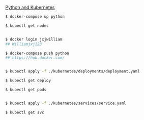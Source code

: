 [Python and Kubernetes](https://www.youtube.com/watch?v=d1ZMnV4yM1U&ab_channel=ThatDevOpsGuy)

```sh
$ docker-compose up python

$ kubectl get nodes


$ docker login jxjwilliam
## Williamjxj123

$ docker-compose push python
## https://hub.docker.com/


$ kubectl apply -f ./kubernetes/deployments/deployment.yaml

$ kubectl get deploy

$ kubectl get pods


$ kubectl apply -f ./kubernetes/services/service.yaml

$ kubectl get svc
```